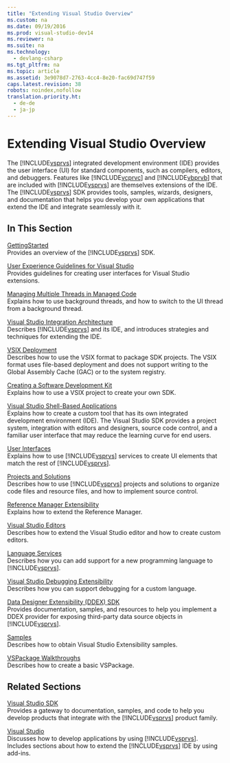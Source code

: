 ```yaml
---
title: "Extending Visual Studio Overview"
ms.custom: na
ms.date: 09/19/2016
ms.prod: visual-studio-dev14
ms.reviewer: na
ms.suite: na
ms.technology: 
  - devlang-csharp
ms.tgt_pltfrm: na
ms.topic: article
ms.assetid: 3e9078d7-2763-4cc4-8e20-fac69d747f59
caps.latest.revision: 38
robots: noindex,nofollow
translation.priority.ht: 
  - de-de
  - ja-jp
---
```

# Extending Visual Studio Overview
The [!INCLUDE[vsprvs](../vs140/includes/vsprvs_md.md)] integrated development environment (IDE) provides the user interface (UI) for standard components, such as compilers, editors, and debuggers. Features like [!INCLUDE[vcprvc](../vs140/includes/vcprvc_md.md)] and [!INCLUDE[vbprvb](../vs140/includes/vbprvb_md.md)] that are included with [!INCLUDE[vsprvs](../vs140/includes/vsprvs_md.md)] are themselves extensions of the IDE. The [!INCLUDE[vsprvs](../vs140/includes/vsprvs_md.md)] SDK provides tools, samples, wizards, designers, and documentation that helps you develop your own applications that extend the IDE and integrate seamlessly with it.  
  
## In This Section  
 [GettingStarted](../vs140/Starting-to-Develop-Visual-Studio-Extensions.md)  
 Provides an overview of the [!INCLUDE[vsprvs](../vs140/includes/vsprvs_md.md)] SDK.  
  
 [User Experience Guidelines for Visual Studio](../vs140/Visual-Studio-User-Experience-Guidelines.md)  
 Provides guidelines for creating user interfaces for Visual Studio extensions.  
  
 [Managing Multiple Threads in Managed Code](../vs140/Managing-Multiple-Threads-in-Managed-Code.md)  
 Explains how to use background threads, and how to switch to the UI thread from a background thread.  
  
 [Visual Studio Integration Architecture](../vs140/VSSDK-Utilities.md)  
 Describes [!INCLUDE[vsprvs](../vs140/includes/vsprvs_md.md)] and its IDE, and introduces strategies and techniques for extending the IDE.  
  
 [VSIX Deployment](../vs140/Shipping-Visual-Studio-Extensions.md)  
 Describes how to use the VSIX format to package SDK projects. The VSIX format uses file-based deployment and does not support writing to the Global Assembly Cache (GAC) or to the system registry.  
  
 [Creating a Software Development Kit](../vs140/Creating-a-Software-Development-Kit.md)  
 Explains how to use a VSIX project to create your own SDK.  
  
 [Visual Studio Shell-Based Applications](../vs140/Shell--Isolated-or-Integrated-.md)  
 Explains how to create a custom tool that has its own integrated development environment (IDE). The Visual Studio SDK provides a project system, integration with editors and designers, source code control, and a familiar user interface that may reduce the learning curve for end users.  
  
 [User Interfaces](../vs140/Extending-Other-Parts-of-Visual-Studio.md)  
 Explains how to use [!INCLUDE[vsprvs](../vs140/includes/vsprvs_md.md)] services to create UI elements that match the rest of [!INCLUDE[vsprvs](../vs140/includes/vsprvs_md.md)].  
  
 [Projects and Solutions](../vs140/Extending-Projects.md)  
 Describes how to use [!INCLUDE[vsprvs](../vs140/includes/vsprvs_md.md)] projects and solutions to organize code files and resource files, and how to implement source control.  
  
 [Reference Manager Extensibility](../Topic/Extending%20the%20Reference%20Manager.md)  
 Explains how to extend the Reference Manager.  
  
 [Visual Studio Editors](../vs140/Editor-and-Language-Service-Extensions.md)  
 Describes how to extend the Visual Studio editor and how to create custom editors.  
  
 [Language Services](../vs140/Legacy-Language-Service-Extensibility.md)  
 Describes how you can add support for a new programming language to [!INCLUDE[vsprvs](../vs140/includes/vsprvs_md.md)].  
  
 [Visual Studio Debugging Extensibility](../vs140/Visual-Studio-Debugger-Extensibility.md)  
 Describes how you can support debugging for a custom language.  
  
 [Data Designer Extensibility (DDEX) SDK](assetId:///29ee1968-f420-46aa-ba99-5fe710dc16bb)  
 Provides documentation, samples, and resources to help you implement a DDEX provider for exposing third-party data source objects in [!INCLUDE[vsprvs](../vs140/includes/vsprvs_md.md)].  
  
 [Samples](../vs140/VSSDK-Samples.md)  
 Describes how to obtain Visual Studio Extensibility samples.  
  
 [VSPackage Walkthroughs](../vs140/Walkthroughs-for-Customizing-Visual-Studio-By-Using-VSPackages.md)  
 Describes how to create a basic VSPackage.  
  
## Related Sections  
 [Visual Studio SDK](../vs140/Visual-Studio-SDK.md)  
 Provides a gateway to documentation, samples, and code to help you develop products that integrate with the [!INCLUDE[vsprvs](../vs140/includes/vsprvs_md.md)] product family.  
  
 [Visual Studio](assetId:///06ddebea-2c83-4a45-bb48-6264c797ed93)  
 Discusses how to develop applications by using [!INCLUDE[vsprvs](../vs140/includes/vsprvs_md.md)]. Includes sections about how to extend the [!INCLUDE[vsprvs](../vs140/includes/vsprvs_md.md)] IDE by using add-ins.